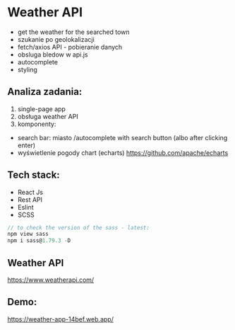 # Weather API

- get the weather for the searched town
- szukanie po geolokalizacji
- fetch/axios API - pobieranie danych
- obsluga bledow w api.js
- autocomplete
- styling


## Analiza zadania:

1. single-page app
2. obsługa weather API
3. komponenty:

- search bar: miasto /autocomplete with search button (albo after clicking enter)
- wyświetlenie pogody chart (echarts)
https://github.com/apache/echarts

## Tech stack:

- React Js
- Rest API
- Eslint
- SCSS

```js
// to check the version of the sass - latest:
npm view sass
npm i sass@1.79.3 -D
```
## Weather API
https://www.weatherapi.com/

## Demo:
https://weather-app-14bef.web.app/